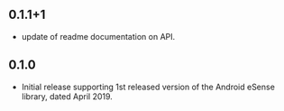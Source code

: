 ## 0.1.1+1
* update of readme documentation on API.

## 0.1.0
* Initial release supporting 1st released version of the Android eSense library, dated April 2019. 
